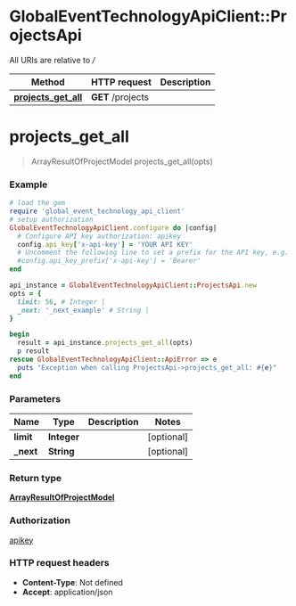 # GlobalEventTechnologyApiClient::ProjectsApi

All URIs are relative to */*

Method | HTTP request | Description
------------- | ------------- | -------------
[**projects_get_all**](ProjectsApi.md#projects_get_all) | **GET** /projects | 

# **projects_get_all**
> ArrayResultOfProjectModel projects_get_all(opts)



### Example
```ruby
# load the gem
require 'global_event_technology_api_client'
# setup authorization
GlobalEventTechnologyApiClient.configure do |config|
  # Configure API key authorization: apikey
  config.api_key['x-api-key'] = 'YOUR API KEY'
  # Uncomment the following line to set a prefix for the API key, e.g. 'Bearer' (defaults to nil)
  #config.api_key_prefix['x-api-key'] = 'Bearer'
end

api_instance = GlobalEventTechnologyApiClient::ProjectsApi.new
opts = { 
  limit: 56, # Integer | 
  _next: '_next_example' # String | 
}

begin
  result = api_instance.projects_get_all(opts)
  p result
rescue GlobalEventTechnologyApiClient::ApiError => e
  puts "Exception when calling ProjectsApi->projects_get_all: #{e}"
end
```

### Parameters

Name | Type | Description  | Notes
------------- | ------------- | ------------- | -------------
 **limit** | **Integer**|  | [optional] 
 **_next** | **String**|  | [optional] 

### Return type

[**ArrayResultOfProjectModel**](ArrayResultOfProjectModel.md)

### Authorization

[apikey](../README.md#apikey)

### HTTP request headers

 - **Content-Type**: Not defined
 - **Accept**: application/json



